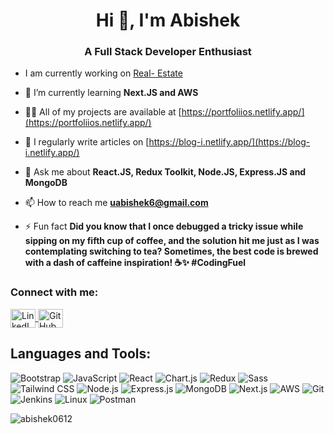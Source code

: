 <h1 align="center">Hi 👋, I'm Abishek</h1>
<h3 align="center">A Full Stack Developer Enthusiast</h3>

- I am currently working on [Real- Estate](https://github.com/Abishek0612/real-estate-client.git)

- 🌱 I’m currently learning **Next.JS and AWS**

- 👨‍💻 All of my projects are available at [https://portfoliios.netlify.app/](https://portfoliios.netlify.app/)

- 📝 I regularly write articles on [https://blog-i.netlify.app/](https://blog-i.netlify.app/)

- 💬 Ask me about **React.JS, Redux Toolkit, Node.JS, Express.JS and MongoDB**

- 📫 How to reach me **uabishek6@gmail.com**

- ⚡ Fun fact **Did you know that I once debugged a tricky issue while sipping on my fifth cup of coffee, and the solution hit me just as I was contemplating switching to tea? Sometimes, the best code is brewed with a dash of caffeine inspiration! ☕✨ #CodingFuel**

<h3 align="left">Connect with me:</h3>
<p align="left">
  <a href="https://linkedin.com/in/abishek-u" target="_blank">
    <img align="center" src="https://raw.githubusercontent.com/rahuldkjain/github-profile-readme-generator/master/src/images/icons/Social/linked-in-alt.svg" alt="LinkedIn" height="30" width="40" />
  </a>
  <a href="https://github.com/Abishek0612" target="_blank">
    <img align="center" src="https://raw.githubusercontent.com/rahuldkjain/github-profile-readme-generator/master/src/images/icons/Social/github.svg" alt="GitHub" height="30" width="40" />
  </a>
</p>



## Languages and Tools:
![Bootstrap](https://img.shields.io/badge/-Bootstrap-7952B3?style=flat&logo=Bootstrap&logoColor=white)
![JavaScript](https://img.shields.io/badge/-JavaScript-F7DF1E?style=flat&logo=JavaScript&logoColor=black)
![React](https://img.shields.io/badge/-React-61DAFB?style=flat&logo=React&logoColor=white)
![Chart.js](https://img.shields.io/badge/-Chart.js-FF6384?style=flat)
![Redux](https://img.shields.io/badge/-Redux-764ABC?style=flat&logo=Redux&logoColor=white)
![Sass](https://img.shields.io/badge/-Sass-CC6699?style=flat&logo=Sass&logoColor=white)
![Tailwind CSS](https://img.shields.io/badge/-Tailwind_CSS-38B2AC?style=flat&logo=Tailwind-CSS&logoColor=white)
![Node.js](https://img.shields.io/badge/-Node.js-339933?style=flat&logo=Node.js&logoColor=white)
![Express.js](https://img.shields.io/badge/-Express.js-000000?style=flat&logo=Express&logoColor=white)
![MongoDB](https://img.shields.io/badge/-MongoDB-47A248?style=flat&logo=MongoDB&logoColor=white)
![Next.js](https://img.shields.io/badge/-Next.js-000000?style=flat&logo=Next.js&logoColor=white)
![AWS](https://img.shields.io/badge/-AWS-232F3E?style=flat&logo=Amazon-AWS&logoColor=white)
![Git](https://img.shields.io/badge/-Git-F05032?style=flat&logo=Git&logoColor=white)
![Jenkins](https://img.shields.io/badge/-Jenkins-D24939?style=flat&logo=Jenkins&logoColor=white)
![Linux](https://img.shields.io/badge/-Linux-FCC624?style=flat&logo=Linux&logoColor=black)
![Postman](https://img.shields.io/badge/-Postman-FF6C37?style=flat&logo=Postman&logoColor=white)

<p><img align="center" src="https://github-readme-stats.vercel.app/api/top-langs?username=abishek0612&show_icons=true&locale=en&layout=compact" alt="abishek0612" /></p>
